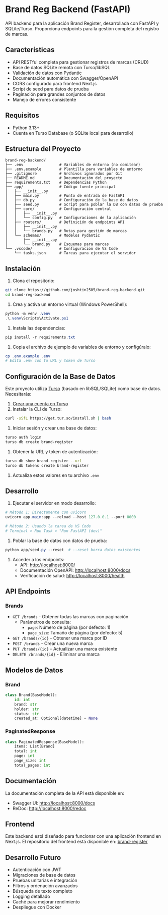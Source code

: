 # Brand Reg Backend (FastAPI)

API backend para la aplicación Brand Register, desarrollada con FastAPI y SQLite/Turso. Proporciona endpoints para la gestión completa del registro de marcas.

## Características

- API RESTful completa para gestionar registros de marcas (CRUD)
- Base de datos SQLite remota con Turso/libSQL
- Validación de datos con Pydantic
- Documentación automática con Swagger/OpenAPI
- CORS configurado para frontend Next.js
- Script de seed para datos de prueba
- Paginación para grandes conjuntos de datos
- Manejo de errores consistente

## Requisitos

- Python 3.13+
- Cuenta en Turso Database (o SQLite local para desarrollo)

## Estructura del Proyecto

```shell
brand-reg-backend/
├── .env                # Variables de entorno (no comitear)
├── .env.example        # Plantilla para variables de entorno
├── .gitignore          # Archivos ignorados por Git
├── README.md           # Documentación del proyecto
├── requirements.txt    # Dependencias Python
├── app/                # Código fuente principal
│   ├── __init__.py
│   ├── main.py         # Punto de entrada de FastAPI
│   ├── db.py           # Configuración de la base de datos
│   ├── seed.py         # Script para poblar la DB con datos de prueba
│   ├── core/           # Configuración central
│   │   ├── __init__.py
│   │   └── config.py   # Configuraciones de la aplicación
│   ├── routers/        # Definición de endpoints API
│   │   ├── __init__.py
│   │   └── brands.py   # Rutas para gestión de marcas
│   └── schemas/        # Modelos Pydantic
│       ├── __init__.py
│       └── brand.py    # Esquemas para marcas
└── .vscode/            # Configuración de VS Code
    └── tasks.json      # Tareas para ejecutar el servidor
```

## Instalación

1. Clona el repositorio:

```bash
git clone https://github.com/joshtin2505/brand-reg-backend.git
cd brand-reg-backend
```

1. Crea y activa un entorno virtual (Windows PowerShell):

```powershell
python -m venv .venv
.\.venv\Scripts\Activate.ps1
```

1. Instala las dependencias:

```powershell
pip install -r requirements.txt
```

1. Copia el archivo de ejemplo de variables de entorno y configúralo:

```powershell
cp .env.example .env
# Edita .env con tu URL y token de Turso
```

## Configuración de la Base de Datos

Este proyecto utiliza [Turso](https://turso.tech/) (basado en libSQL/SQLite) como base de datos. Necesitarás:

1. [Crear una cuenta en Turso](https://turso.tech/)
1. Instalar la CLI de Turso:

```bash
curl -sSfL https://get.tur.so/install.sh | bash
```

1. Iniciar sesión y crear una base de datos:

```bash
turso auth login
turso db create brand-register
```

1. Obtener la URL y token de autenticación:

```bash
turso db show brand-register --url
turso db tokens create brand-register
```

1. Actualiza estos valores en tu archivo `.env`

## Desarrollo

1. Ejecutar el servidor en modo desarrollo:

```powershell
# Método 1: Directamente con uvicorn
uvicorn app.main:app --reload --host 127.0.0.1 --port 8000

# Método 2: Usando la tarea de VS Code
# Terminal > Run Task > "Run FastAPI (dev)"
```

1. Poblar la base de datos con datos de prueba:

```powershell
python app/seed.py --reset  # --reset borra datos existentes
```

1. Acceder a los endpoints:
   - API: <http://localhost:8000/>
   - Documentación OpenAPI: <http://localhost:8000/docs>
   - Verificación de salud: <http://localhost:8000/health>

## API Endpoints

### Brands

- `GET /brands` - Obtener todas las marcas con paginación
  - Parámetros de consulta:
    - `page`: Número de página (por defecto: 1)
    - `page_size`: Tamaño de página (por defecto: 5)
- `GET /brands/{id}` - Obtener una marca por ID
- `POST /brands` - Crear una nueva marca
- `PUT /brands/{id}` - Actualizar una marca existente
- `DELETE /brands/{id}` - Eliminar una marca

## Modelos de Datos

### Brand

```python
class Brand(BaseModel):
    id: int
    brand: str
    holder: str
    status: str
    created_at: Optional[datetime] = None
```

### PaginatedResponse

```python
class PaginatedResponse(BaseModel):
    items: List[Brand]
    total: int
    page: int
    page_size: int
    total_pages: int
```

## Documentación

La documentación completa de la API está disponible en:

- Swagger UI: <http://localhost:8000/docs>
- ReDoc: <http://localhost:8000/redoc>

## Frontend

Este backend está diseñado para funcionar con una aplicación frontend en Next.js. El repositorio del frontend está disponible en:
[brand-register](https://github.com/joshtin2505/brand-register)

## Desarrollo Futuro

- Autenticación con JWT
- Migraciones de base de datos
- Pruebas unitarias e integración
- Filtros y ordenación avanzados
- Búsqueda de texto completo
- Logging detallado
- Caché para mejorar rendimiento
- Despliegue con Docker

